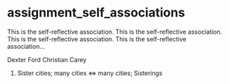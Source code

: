 assignment_self_associations
============================

This is the self-reflective association. This is the self-reflective association. This is the self-reflective association. This is the self-reflective association...

Dexter Ford
Christian Carey

1. Sister cities; many cities <=> many cities; Sisterings